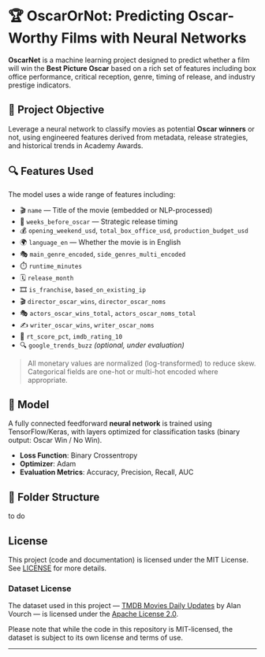# 🏆 OscarOrNot: Predicting Oscar-Worthy Films with Neural Networks

**OscarNet** is a machine learning project designed to predict whether a film will win the **Best Picture Oscar** based on a rich set of features including box office performance, critical reception, genre, timing of release, and industry prestige indicators.

## 📌 Project Objective

Leverage a neural network to classify movies as potential **Oscar winners** or not, using engineered features derived from metadata, release strategies, and historical trends in Academy Awards.

## 🔍 Features Used

The model uses a wide range of features including:

- 🎬 `name` — Title of the movie (embedded or NLP-processed)
- 📅 `weeks_before_oscar` — Strategic release timing
- 💰 `opening_weekend_usd`, `total_box_office_usd`, `production_budget_usd`
- 🌍 `language_en` — Whether the movie is in English
- 🎭 `main_genre_encoded`, `side_genres_multi_encoded`
- ⏱️ `runtime_minutes`
- 🗓️ `release_month`
- 🎞️ `is_franchise`, `based_on_existing_ip`
- 🎬 `director_oscar_wins`, `director_oscar_noms`
- 🎭 `actors_oscar_wins_total`, `actors_oscar_noms_total`
- ✍️ `writer_oscar_wins`, `writer_oscar_noms`
- 🍅 `rt_score_pct`, `imdb_rating_10`
- 🔍 `google_trends_buzz` *(optional, under evaluation)*

> All monetary values are normalized (log-transformed) to reduce skew. Categorical fields are one-hot or multi-hot encoded where appropriate.

## 🧠 Model

A fully connected feedforward **neural network** is trained using TensorFlow/Keras, with layers optimized for classification tasks (binary output: Oscar Win / No Win).

- **Loss Function**: Binary Crossentropy  
- **Optimizer**: Adam  
- **Evaluation Metrics**: Accuracy, Precision, Recall, AUC  

## 📁 Folder Structure

to do

## License

This project (code and documentation) is licensed under the MIT License.  
See [LICENSE](./LICENSE) for more details.

### Dataset License

The dataset used in this project — [TMDB Movies Daily Updates](https://www.kaggle.com/datasets/alanvourch/tmdb-movies-daily-updates) by Alan Vourch — is licensed under the [Apache License 2.0](https://www.apache.org/licenses/LICENSE-2.0).

Please note that while the code in this repository is MIT-licensed, the dataset is subject to its own license and terms of use.

---
